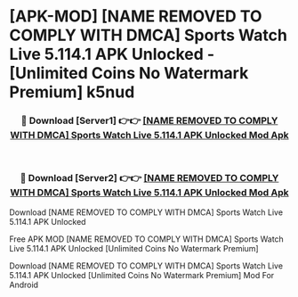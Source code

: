 # [APK-MOD] [NAME REMOVED TO COMPLY WITH DMCA] Sports  Watch Live 5.114.1 APK Unlocked - [Unlimited Coins No Watermark Premium] k5nud



<div align="center">
<h3>🔴 Download [Server1] 👉👉 <a href="https://momento.my/?title=[NAME_REMOVED_TO_COMPLY_WITH_DMCA]_Sports__Watch_Live_5.114.1_APK_Unlocked">[NAME REMOVED TO COMPLY WITH DMCA] Sports  Watch Live 5.114.1 APK Unlocked Mod Apk</a></h3><br>

<h3>🔴 Download [Server2] 👉👉 <a href="https://momento.my/?title=[NAME_REMOVED_TO_COMPLY_WITH_DMCA]_Sports__Watch_Live_5.114.1_APK_Unlocked">[NAME REMOVED TO COMPLY WITH DMCA] Sports  Watch Live 5.114.1 APK Unlocked Mod Apk</a></h3>
</div>



Download [NAME REMOVED TO COMPLY WITH DMCA] Sports  Watch Live 5.114.1 APK Unlocked 

Free APK MOD [NAME REMOVED TO COMPLY WITH DMCA] Sports  Watch Live 5.114.1 APK Unlocked [Unlimited Coins No Watermark Premium]

Download [NAME REMOVED TO COMPLY WITH DMCA] Sports  Watch Live 5.114.1 APK Unlocked [Unlimited Coins No Watermark Premium] Mod For Android
